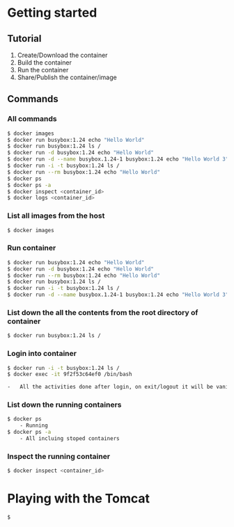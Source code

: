 # Getting started
## Tutorial
1. Create/Download the container
2. Build the container
3. Run the container
4. Share/Publish the container/image

## Commands

### All commands
```sh
$ docker images
$ docker run busybox:1.24 echo "Hello World"
$ docker run busybox:1.24 ls /
$ docker run -d busybox:1.24 echo "Hello World"
$ docker run -d --name busybox.1.24-1 busybox:1.24 echo "Hello World 3" 
$ docker run -i -t busybox:1.24 ls /
$ docker run --rm busybox:1.24 echo "Hello World"
$ docker ps 
$ docker ps -a 
$ docker inspect <container_id>
$ docker logs <container_id>
```

### List all images from the host
```sh
$ docker images
```

### Run container
```sh
$ docker run busybox:1.24 echo "Hello World"
$ docker run -d busybox:1.24 echo "Hello World"
$ docker run --rm busybox:1.24 echo "Hello World"
$ docker run busybox:1.24 ls /
$ docker run -i -t busybox:1.24 ls /
$ docker run -d --name busybox.1.24-1 busybox:1.24 echo "Hello World 3" 
```

### List down the all the contents from the root directory of container
```sh
$ docker run busybox:1.24 ls /
```

### Login into container
```sh
$ docker run -i -t busybox:1.24 ls /
$ docker exec -it 9f2f53c64ef0 /bin/bash
```
```sh
-   All the activities done after login, on exit/logout it will be vanished or cleared out
```

### List down the running containers
```sh
$ docker ps 
    - Running
$ docker ps -a 
    - All incluing stoped containers
```

### Inspect the running container
```sh
$ docker inspect <container_id>
```

# Playing with the Tomcat
```sh
$ 
```